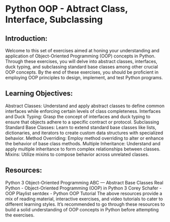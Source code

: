 # Python OOP - Abtract Class, Interface, Subclassing
## Introduction:
Welcome to this set of exercises aimed at honing your understanding and application of Object-Oriented Programming (OOP) concepts in Python. Through these exercises, you will delve into abstract classes, interfaces, duck typing, and subclassing standard base classes among other crucial OOP concepts. By the end of these exercises, you should be proficient in employing OOP principles to design, implement, and test Python programs.

## Learning Objectives:
Abstract Classes: Understand and apply abstract classes to define common interfaces while enforcing certain levels of class completeness.
Interfaces and Duck Typing: Grasp the concept of interfaces and duck typing to ensure that objects adhere to a specific contract or protocol.
Subclassing Standard Base Classes: Learn to extend standard base classes like lists, dictionaries, and iterators to create custom data structures with specialized behavior.
Method Overriding: Employ method overriding to alter or enhance the behavior of base class methods.
Multiple Inheritance: Understand and apply multiple inheritance to form complex relationships between classes.
Mixins: Utilize mixins to compose behavior across unrelated classes.
## Resources:
Python 3 Object-Oriented Programming
ABC — Abstract Base Classes
Real Python - Object-Oriented Programming (OOP) in Python 3
Corey Schafer - OOP Playlist
sentdex - Python OOP Tutorial
The above resources provide a mix of reading material, interactive exercises, and video tutorials to cater to different learning styles. It’s recommended to go through these resources to build a solid understanding of OOP concepts in Python before attempting the exercises.
